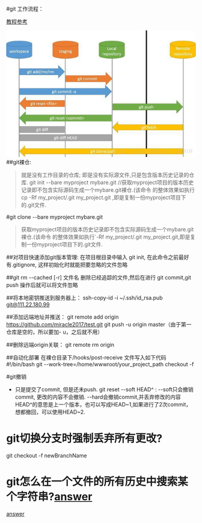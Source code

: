 #git 工作流程：

[教程参考](https://backlog.com/git-tutorial/cn/)

![](../../../images/git/git_flow.jpg)
##git裸仓:
>就是没有工作目录的仓库; 即是没有实际源文件,只是包含版本历史记录的仓库.
git init --bare myproject mybare.git    //获取myproject项目的版本历史记录即不包含实际源码生成一个mybare.git裸仓.(该命令
的整体效果如执行 cp -Rf my_project/.git my_project.git ,即是复制一份myproject项目下的.git文件.

#git clone --bare myproject mybare.git    
>获取myproject项目的版本历史记录即不包含实际源码生成一个mybare.git裸仓.(该命令
的整体效果如执行`-Rf my_project/.git my_project.git,即是复制一份myproject项目下的.git文件.

##对项目快速添加git版本管理: 在项目根目录中输入 git init, 在此命令之前最好有.gitignore, 这样初始化时就能把要忽略的文件忽略

##git rm --cached [-r] 文件名 
删除已经追踪的文件,然后在进行 git commit,git push 操作后就可以将文件忽略

##将本地密钥推送到服务器上：
    ssh-copy-id -i ~/.ssh/id_rsa.pub git@111.22.180.99

##添加远端地址并推送：
    git remote add origin https://github.com/miracle2017/test.git
    git push -u origin master（由于第一仓库是空的，所以要加- u，之后就不用）

##删除远端origin关联：
git remote rm origin

##自动化部署
在裸仓目录下/hooks/post-receive 文件写入如下代码
#!/bin/bash
git --work-tree=/home/wwwroot/your_project_path checkout -f

#git撤销
- 只是提交了commit, 但是还未push.
  git reset --soft HEAD^ : 
      --soft只会撤销commit, 更改的内容不会撤销. 
      --hard会撤销commit,并丢弃修改的内容
      HEAD^的意思是上一个版本，也可以写成HEAD~1,如果进行了2次commit，想都撤回，可以使用HEAD~2.
  
# git切换分支时强制丢弃所有更改?
git checkout -f newBranchName

# git怎么在一个文件的所有历史中搜索某个字符串?[answer](https://stackoverflow.com/questions/10215197/git-search-for-string-in-a-single-files-history)
[answer](https://stackoverflow.com/questions/4468361/search-all-of-git-history-for-a-string/4472267#4472267)